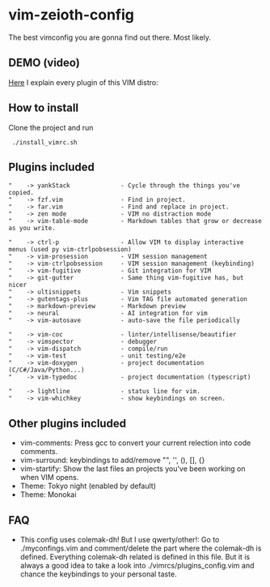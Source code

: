 # vim-zeioth-config
The best vimconfig you are gonna find out there. Most likely.

## DEMO (video)
[Here](https://www.youtube.com/watch?v=JJqClkIQMOo) I explain every plugin of this VIM distro:

## How to install
Clone the project and run

     ./install_vimrc.sh 


## Plugins included
```
"    -> yankStack              - Cycle through the things you've copied.
"    -> fzf.vim                - Find in project.
"    -> far.vim                - Find and replace in project.
"    -> zen mode               - VIM no distraction mode
"    -> vim-table-mode         - Markdown tables that grow or decrease as you write.

"    -> ctrl-p                 - Allow VIM to display interactive menus (used py vim-ctrlpobsession)
"    -> vim-prosession         - VIM session management
"    -> vim-ctrlpobsession     - VIM session management (keybinding)
"    -> vim-fugitive           - Git integration for VIM
"    -> git-gutter             - Same thing vim-fugitive has, but nicer
"    -> ultisnippets           - Vim snippets
"    -> gutentags-plus         - Vim TAG file automated generation
"    -> markdown-preview       - Markdown preview
"    -> neural                 - AI integration for vim
"    -> vim-autosave           - auto-save the file periodically

"    -> vim-coc                - linter/intellisense/beautifier
"    -> vimspector             - debugger
"    -> vim-dispatch           - compile/run
"    -> vim-test               - unit testing/e2e
"    -> vim-doxygen            - project documentation (C/C#/Java/Python...)
"    -> vim-typedoc            - project documentation (typescript)

"    -> lightline              - status line for vim.
"    -> vim-whichkey           - show keybindings on screen.
```

## Other plugins included
* vim-comments: Press gcc to convert your current relection into code comments.
* vim-surround: keybindings to add/remove "", '', (), [], {}
* vim-startify: Show the last files an projects you've been working on when VIM opens.
* Theme: Tokyo night (enabled by default)
* Theme: Monokai

## FAQ
* This config uses colemak-dh! But I use qwerty/other!: Go to ./myconfings.vim and comment/delete the part where the colemak-dh is defined. Everything colemak-dh related is defined in this file. But it is always a good idea to take a look into ./vimrcs/plugins_config.vim and chance the keybindings to your personal taste.
